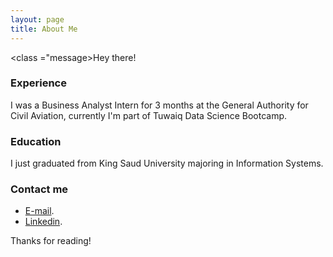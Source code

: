 ```yaml
---
layout: page
title: About Me 
---
```



<class ="message>Hey there! </class>


### Experience
I was a Business Analyst Intern for 3 months at the General Authority for Civil Aviation, currently I'm part of Tuwaiq Data Science Bootcamp.

### Education
I just graduated from King Saud University majoring in Information Systems.

### Contact me
* [E-mail](mailto:njoud.algifari@gmail.com).
* [Linkedin](https://www.linkedin.com/in/njoudalgifari).

Thanks for reading!
